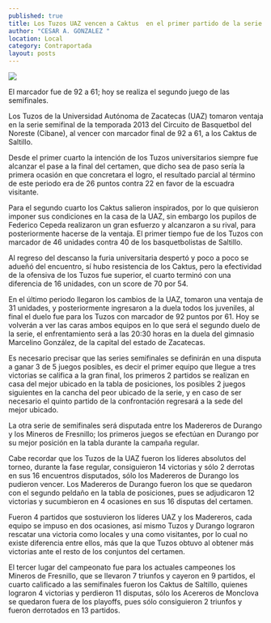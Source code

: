 ```yaml
---
published: true
title: Los Tuzos UAZ vencen a Caktus  en el primer partido de la serie
author: "CESAR A. GONZALEZ "
location: Local
category: Contraportada
layout: posts
---
```


![](http://i.imgur.com/nj5jocsm.jpg)

El marcador fue de 92 a 61; hoy se realiza el segundo juego de las semifinales. 

Los Tuzos de la Universidad Autónoma de Zacatecas (UAZ) tomaron ventaja en la serie semifinal de la temporada 2013 del Circuito de Basquetbol del Noreste (Cibane), al vencer con marcador final de 92 a 61, a los Caktus de Saltillo.

Desde el primer cuarto la intención de los Tuzos universitarios siempre fue alcanzar el pase a la final del certamen, que dicho sea de paso sería la primera ocasión en que concretara el logro, el resultado parcial al término de este periodo era de 26 puntos contra 22 en favor de la escuadra visitante.

Para el segundo cuarto los Caktus salieron inspirados, por lo que quisieron imponer sus condiciones en la casa de la UAZ, sin embargo los pupilos de Federico Cepeda realizaron un gran esfuerzo y alcanzaron a su rival, para posteriormente hacerse de la ventaja. El primer tiempo fue de los Tuzos con marcador de 46 unidades contra 40 de los basquetbolistas de Saltillo.

Al regreso del descanso la furia universitaria despertó y poco a poco se adueñó del encuentro, sí hubo resistencia de los Caktus, pero la efectividad de la ofensiva de los Tuzos fue superior, el cuarto terminó con una diferencia de 16 unidades, con un score de 70 por 54.

En el último periodo llegaron los cambios de la UAZ, tomaron una ventaja de 31 unidades, y posteriormente ingresaron a la duela todos los juveniles, al final el duelo fue para los Tuzos con marcador de 92 puntos por 61.
Hoy se volverán a ver las caras ambos equipos en lo que será el segundo duelo de la serie, el enfrentamiento será a las 20:30 horas en la duela del gimnasio Marcelino González, de la capital del estado de Zacatecas.

Es necesario precisar que las series semifinales se definirán en una disputa a ganar 3 de 5 juegos posibles, es decir el primer equipo que llegue a tres victorias se califica a la gran final, los primeros 2 partidos se realizan en casa del mejor ubicado en la tabla de posiciones, los posibles 2 juegos siguientes en la cancha del peor ubicado de la serie, y en caso de ser necesario el quinto partido de la confrontación regresará a la sede del mejor ubicado.

La otra serie de semifinales será disputada entre los Madereros de Durango y los Mineros de Fresnillo; los primeros juegos se efectúan en Durango por su mejor posición en la tabla durante la campaña regular.

Cabe recordar que los Tuzos de la UAZ fueron los líderes absolutos del torneo, durante la fase regular, consiguieron 14 victorias y sólo 2 derrotas en sus 16 encuentros disputados, sólo los Madereros de Durango los pudieron vencer.
Los Madereros de Durango fueron los que se quedaron con el segundo peldaño en la tabla de posiciones, pues se adjudicaron 12 victorias y sucumbieron en 4 ocasiones en sus 16 disputas del certamen.

Fueron 4 partidos que sostuvieron los líderes UAZ y los Madereros, cada equipo se impuso en dos ocasiones, así mismo Tuzos y Durango lograron rescatar una victoria como locales y una como visitantes, por lo cual no existe diferencia entre ellos, más que la que Tuzos obtuvo al obtener más victorias ante el resto de los conjuntos del certamen.

El tercer lugar del campeonato fue para los actuales campeones los Mineros de Fresnillo, que se llevaron 7 triunfos y cayeron en 9 partidos, el cuarto calificado a las semifinales fueron los Caktus de Saltillo, quienes lograron 4 victorias y perdieron 11 disputas, sólo los Acereros de Monclova se quedaron fuera de los playoffs, pues sólo consiguieron 2 triunfos y fueron derrotados en 13 partidos.
